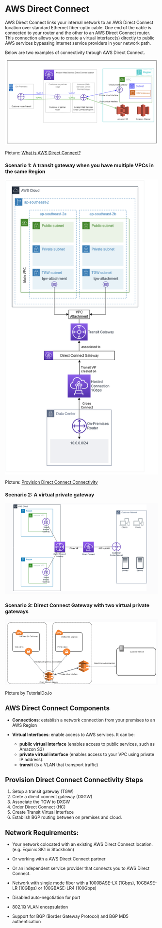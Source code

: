 # AWS Direct Connect



AWS Direct Connect links your internal network to an AWS Direct Connect location over standard Ethernet fiber-optic cable. One end of the cable is connected to your router and the other to an AWS Direct Connect router. This connection allows you to create a virtual interface(s) directly to public AWS services bypassing internet service providers in your network path.

Below are two examples of connectivity through AWS Direct Connect.

![image-20230109162134954](./assets/image-20230109162134954.png)

Picture: [What is AWS Direct Connect?](https://docs.aws.amazon.com/directconnect/latest/UserGuide/Welcome.html)



### **Scenario 1: A transit gateway when you have multiple VPCs in the same Region** 

![image-20230109162237022](./assets/image-20230109162237022.png)

Picture: [Provision Direct Connect Connectivity](https://catalog.workshops.aws/dxhybrid/en-US/2-establishing-connectivity)



### Scenario 2: A virtual private gateway

![image-20240209084959497](./assets/image-20240209084959497.png)



### Scenario 3: Direct Connect Gateway with two virtual private gateways

![image-20240218083808922](./assets/image-20240218083808922.png)

Picture by TutorialDoJo



## AWS Direct Connect Components

- **Connections**: establish a network connection from your premises to an AWS Region

- **Virtual Interfaces**: enable access to AWS services. It can be:
  - **public virtual interface** (enables access to public services, such as Amazon S3) 
  - **private virtual interface** (enables access to your VPC using private IP address).
  - **transit** (is a VLAN that transport traffic)



## Provision Direct Connect Connectivity Steps

1) Setup a transit gateway (TGW)
2) Crete a direct connect gateway (DXGW)
3) Associate the TGW to DXGW
4) Order Direct Connect (HC)
5) Create Transit Virtual Interface
6) Establish BGP routing between on premises and cloud.



## Network Requirements:

- Your network colocated with an existing AWS Direct Connect location. (e.g. Equinix SK1 in Stockholm)

- Or working with a AWS Direct Connect partner

- Or an independent service provider that connects you to AWS Direct Connect.

- Network with single mode fiber with a 1000BASE-LX (1Gbps), 10GBASE-LR (10GBps) or 100GBASE-LR4 (100Gbps)

- Disabled auto-negotiation for port

- 802.1Q VLAN encapsulation

- Support for BGP (Border Gateway Protocol) and BGP MD5 authentication

  